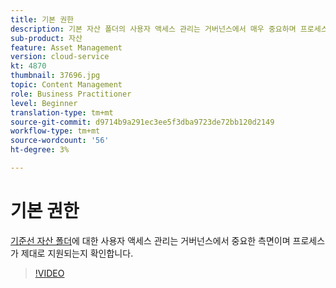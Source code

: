 ```yaml
---
title: 기본 권한
description: 기본 자산 폴더의 사용자 액세스 관리는 거버넌스에서 매우 중요하며 프로세스가 제대로 지원되도록 합니다.
sub-product: 자산
feature: Asset Management
version: cloud-service
kt: 4870
thumbnail: 37696.jpg
topic: Content Management
role: Business Practitioner
level: Beginner
translation-type: tm+mt
source-git-commit: d9714b9a291ec3ee5f3dba9723de72bb120d2149
workflow-type: tm+mt
source-wordcount: '56'
ht-degree: 3%

---
```



# 기본 권한

[기준선 자산 폴더](./baseline-folders.md)에 대한 사용자 액세스 관리는 거버넌스에서 중요한 측면이며 프로세스가 제대로 지원되는지 확인합니다.

>[!VIDEO](https://video.tv.adobe.com/v/37696/?quality=12&learn=on&hidetitle=true)
